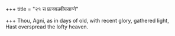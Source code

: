 +++
title = "२१ स प्रत्नवन्नवीयसाग्ने"

+++
Thou, Agni, as in days of old, with recent glory, gathered light,  
     Hast overspread the lofty heaven.